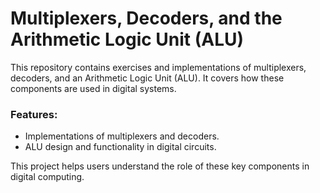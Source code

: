 # Multiplexers, Decoders, and the Arithmetic Logic Unit (ALU)

This repository contains exercises and implementations of multiplexers, decoders, and an Arithmetic Logic Unit (ALU). It covers how these components are used in digital systems.

### Features:
- Implementations of multiplexers and decoders.
- ALU design and functionality in digital circuits.

This project helps users understand the role of these key components in digital computing.

